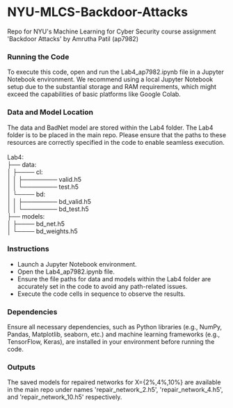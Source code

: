 # NYU-MLCS-Backdoor-Attacks
 Repo for NYU's Machine Learning for Cyber Security course assignment 'Backdoor Attacks' by Amrutha Patil (ap7982)

### Running the Code
To execute this code, open and run the Lab4_ap7982.ipynb file in a Jupyter Notebook environment. We recommend using a local Jupyter Notebook setup due to the substantial storage and RAM requirements, which might exceed the capabilities of basic platforms like Google Colab.

### Data and Model Location
The data and BadNet model are stored within the Lab4 folder. The Lab4 folder is to be placed in the main repo. Please ensure that the paths to these resources are correctly specified in the code to enable seamless execution. \
\
Lab4: \
├── data: \
│   ├──── cl: \
│   │   ├──────── valid.h5 \
│   │   └──────── test.h5 \
│   └──── bd: \
│   │   ├──────── bd_valid.h5 \
│   │   └──────── bd_test.h5 \
├── models: \
│   ├──── bd_net.h5 \
│   └──── bd_weights.h5 

### Instructions
- Launch a Jupyter Notebook environment.
- Open the Lab4_ap7982.ipynb file.
- Ensure the file paths for data and models within the Lab4 folder are accurately set in the code to avoid any path-related issues.
- Execute the code cells in sequence to observe the results.

### Dependencies
Ensure all necessary dependencies, such as Python libraries (e.g., NumPy, Pandas, Matplotlib, seaborn, etc.) and machine learning frameworks (e.g., TensorFlow, Keras), are installed in your environment before running the code.

### Outputs
The saved models for repaired networks for X={2%,4%,10%} are available in the main repo under names 'repair_network_2.h5', 'repair_network_4.h5', and 'repair_network_10.h5' respectively.
